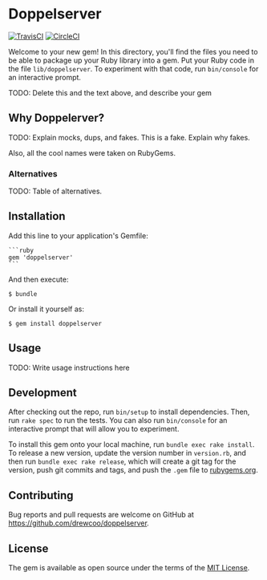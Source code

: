 # Doppelserver

[![TravisCI](https://api.travis-ci.org/drewcoo/rutl.svg)](https://travis-ci.org/drewcoo/rutl)
[![CircleCI](https://circleci.com/gh/drewcoo/rutl.svg?style=shield)](https://circleci.com/gh/drewcoo/rutl)

Welcome to your new gem! In this directory, you'll find the files you need to be able to package up your Ruby library into a gem. Put your Ruby code in the file `lib/doppelserver`. To experiment with that code, run `bin/console` for an interactive prompt.

TODO: Delete this and the text above, and describe your gem

## Why Doppelerver?

TODO: Explain mocks, dups, and fakes. This is a fake. Explain why fakes.

Also, all the cool names were taken on RubyGems.

### Alternatives

TODO: Table of alternatives.

## Installation

Add this line to your application's Gemfile:

    ```ruby
    gem 'doppelserver'
    ```

And then execute:

    $ bundle

Or install it yourself as:

    $ gem install doppelserver

## Usage

TODO: Write usage instructions here

## Development

After checking out the repo, run `bin/setup` to install dependencies. Then, run `rake spec` to run the tests. You can also run `bin/console` for an interactive prompt that will allow you to experiment.

To install this gem onto your local machine, run `bundle exec rake install`. To release a new version, update the version number in `version.rb`, and then run `bundle exec rake release`, which will create a git tag for the version, push git commits and tags, and push the `.gem` file to [rubygems.org](https://rubygems.org).

## Contributing

Bug reports and pull requests are welcome on GitHub at https://github.com/drewcoo/doppelserver.


## License

The gem is available as open source under the terms of the [MIT License](http://opensource.org/licenses/MIT).
